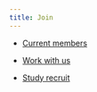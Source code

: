 ```yaml
---
title: Join
---
```

- [Current members](/join/join_members)

- [Work with us](/join/join_work)

- [Study recruit](/join/join_study)




